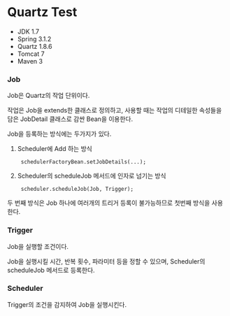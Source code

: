 # Quartz Test
* JDK 1.7
* Spring 3.1.2
* Quartz 1.8.6
* Tomcat 7
* Maven 3

### Job
Job은 Quartz의 작업 단위이다.

작업은 Job을 extends한 클래스로 정의하고, 사용할 때는 작업의 디테일한 속성들을 담은 JobDetail 클래스로 감싼 Bean을 이용한다.  

Job을 등록하는 방식에는 두가지가 있다.
1. Scheduler에 Add 하는 방식

		schedulerFactoryBean.setJobDetails(...);

2. Scheduler의 scheduleJob 메서드에 인자로 넘기는 방식

		scheduler.scheduleJob(Job, Trigger);

두 번째 방식은 Job 하나에 여러개의 트리거 등록이 불가능하므로 첫번째 방식을 사용한다.

### Trigger
Job을 실행할 조건이다.

Job을 실행시킬 시간, 반복 횟수, 파라미터 등을 정할 수 있으며, Scheduler의 scheduleJob 메서드로 등록한다.

### Scheduler
Trigger의 조건을 감지하여 Job을 실행시킨다.
